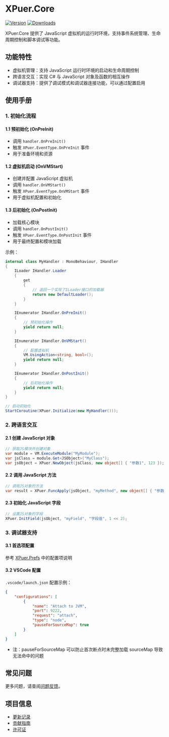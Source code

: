 # XPuer.Core

[![Version](https://img.shields.io/npm/v/org.eframework.u3d.puer)](https://www.npmjs.com/package/org.eframework.u3d.puer)
[![Downloads](https://img.shields.io/npm/dm/org.eframework.u3d.puer)](https://www.npmjs.com/package/org.eframework.u3d.puer)

XPuer.Core 提供了 JavaScript 虚拟机的运行时环境，支持事件系统管理、生命周期控制和脚本调试等功能。

## 功能特性

- 虚拟机管理：支持 JavaScript 运行时环境的启动和生命周期控制
- 跨语言交互：实现 C# 与 JavaScript 对象及函数的相互操作
- 调试器支持：提供了调试模式和调试器连接功能，可以通过配置启用

## 使用手册

### 1. 初始化流程

#### 1.1 预初始化 (OnPreInit)
- 调用 `handler.OnPreInit()`
- 触发 `XPuer.EventType.OnPreInit` 事件
- 用于准备环境和资源

#### 1.2 虚拟机启动 (OnVMStart)
- 创建并配置 JavaScript 虚拟机
- 调用 `handler.OnVMStart()`
- 触发 `XPuer.EventType.OnVMStart` 事件
- 用于虚拟机配置和初始化

#### 1.3 后初始化 (OnPostInit)
- 加载核心模块
- 调用 `handler.OnPostInit()`
- 触发 `XPuer.EventType.OnPostInit` 事件
- 用于最终配置和模块加载

示例：
```csharp
internal class MyHandler : MonoBehaviour, IHandler
{
    ILoader IHandler.Loader
    {
        get
        {
            // 返回一个实现了ILoader接口的加载器
            return new DefaultLoader();
        }
    }

    IEnumerator IHandler.OnPreInit()
    {
        // 预初始化操作
        yield return null;
    }

    IEnumerator IHandler.OnVMStart()
    {
        // 配置虚拟机
        VM.UsingAction<string, bool>();
        yield return null;
    }

    IEnumerator IHandler.OnPostInit()
    {
        // 后初始化操作
        yield return null;
    }
}

// 启动初始化
StartCoroutine(XPuer.Initialize(new MyHandler()));
```

### 2. 跨语言交互

#### 2.1 创建 JavaScript 对象

```csharp
// 获取JS模块并创建对象
var module = VM.ExecuteModule("MyModule");
var jsClass = module.Get<JSObject>("MyClass");
var jsObject = XPuer.NewObject(jsClass, new object[] { "参数1", 123 });
```

#### 2.2 调用 JavaScript 方法

```csharp
// 调用JS对象的方法
var result = XPuer.FuncApply(jsObject, "myMethod", new object[] { "参数1", 123 });
```

#### 2.3 初始化 JavaScript 字段

```csharp
// 设置JS对象的字段
XPuer.InitField(jsObject, "myField", "字段值", 1 << 2);
```

### 3. 调试器支持

#### 3.1 首选项配置

参考 [XPuer.Prefs](./XPuer.Prefs.md) 中的配置项说明

#### 3.2 VSCode 配置

`.vscode/launch.json` 配置示例：
```json
{
    "configurations": [
        {
            "name": "Attach to JVM",
            "port": 9222,
            "request": "attach",
            "type": "node",
            "pauseForSourceMap": true
        }
    ]
}
```
- 注：pauseForSourceMap 可以防止首次断点时未完整加载 sourceMap 导致无法命中的问题

## 常见问题

更多问题，请查阅[问题反馈](../CONTRIBUTING.md#问题反馈)。

## 项目信息

- [更新记录](../CHANGELOG.md)
- [贡献指南](../CONTRIBUTING.md)
- [许可证](../LICENSE.md)
